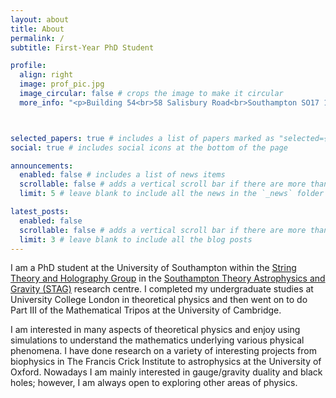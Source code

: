 ```yaml
---
layout: about
title: About
permalink: /
subtitle: First-Year PhD Student

profile:
  align: right
  image: prof_pic.jpg
  image_circular: false # crops the image to make it circular
  more_info: "<p>Building 54<br>58 Salisbury Road<br>Southampton SO17 1BJ</p>"



selected_papers: true # includes a list of papers marked as "selected={true}"
social: true # includes social icons at the bottom of the page

announcements:
  enabled: false # includes a list of news items
  scrollable: false # adds a vertical scroll bar if there are more than 3 news items
  limit: 5 # leave blank to include all the news in the `_news` folder

latest_posts:
  enabled: false
  scrollable: false # adds a vertical scroll bar if there are more than 3 new posts items
  limit: 3 # leave blank to include all the blog posts
---
```


I am a PhD student at the University of Southampton within the [String Theory and Holography Group](https://www.southampton.ac.uk/research/groups/string-theory-holography) in the [Southampton Theory Astrophysics and Gravity (STAG)](https://www.southampton.ac.uk/research/institutes-centres/southampton-theory-astrophysics-gravity) research centre. I completed my undergraduate studies at University College London in theoretical physics and then went on to do Part III of the Mathematical Tripos at the University of Cambridge. 

I am interested in many aspects of theoretical physics and enjoy using simulations to understand the mathematics underlying various physical phenomena. I have done research on a variety of interesting projects from biophysics in The Francis Crick Institute to astrophysics at the University of Oxford. Nowadays I am mainly interested in gauge/gravity duality and black holes; however, I am always open to exploring other areas of  physics.


